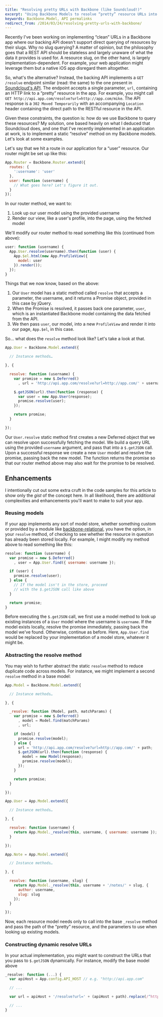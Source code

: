 ```yaml
---
title: "Resolving pretty URLs with Backbone (like Soundcloud!)"
excerpt: "Using Backbone Models to resolve “pretty” resource URLs into RESTful resource URLs"
keywords: Backbone.Model, API permalinks
redirect_from: /2014/03/24/resolving-pretty-urls-with-backbone/
---
```

Recently I've been working on implementing “clean” URLs in a Backbone app where our backing API doesn't support direct querying of resources by their slugs.  Why no slug querying? A matter of opinion, but the philosophy goes that a REST API should be stateless and largely unaware of what the data it provides is used for. A resource slug, on the other hand, is largely implementation-dependent. For example, your web application might leverage them but a native iOS app disregard them altogether.

So, what's the alternative? Instead, the backing API implements a `GET /resolve` endpoint similar (read: the same) to the one present in [Soundcloud's API](http://developers.soundcloud.com/docs/api/reference#resolve). The endpoint accepts a single parameter, `url`, containing an HTTP link to a “pretty” resource in the app. For example, you might call `GET http://api.app.com/resolve?url=http://app.com/mike`. The API response is a `302 Moved Temporarily` with an accompanying `Location` header containing the direct path to the RESTful resource in the API.

Given these constraints, the question is: how do we use Backbone to query these resources? My solution, one based heavily on what I deduced that Soundcloud does, and one that I've recently implemented in an application at work, is to implement a static “resolve” method on my Backbone models. Let's look at some examples.

Let's say that we hit a route in our application for a “user” resource. Our router might be set up like this:

```js
App.Router = Backbone.Router.extend({
  routes: {
    ':username': 'user'
  },
  user: function (username) {
    // What goes here? Let's figure it out.
  }
});
```

In our router method, we want to:

1. Look up our user model using the provided username
2. Render our view, like a user's profile, into the page, using the fetched model

We'll modify our router method to read something like this (continued from above):

```js
user: function (username) {
  App.User.resolve(username).then(function (user) {
    App.$el.html(new App.ProfileView({
      model: user  
    }).render());
  });
}
```

Things that we now know, based on the above:

1. Our `User` model has a static method called `resolve` that accepts a parameter, the username, and it returns a Promise object, provided in this case by jQuery.
2. When the Promise is resolved, it passes back one parameter, `user`, which is an instantiated Backbone model containing the data fetched from the API.
3. We then pass `user`, our model, into a new `ProfileView` and render it into our page, `App.$el`, in this case.

So… what does the `resolve` method look like? Let's take a look at that.

```js
App.User = Backbone.Model.extend({

  // Instance methods…

}, {

  resolve: function (username) {
    var promise = new $.Deferred()
      , url = 'http://api.app.com/resolve?url=http://app.com/' + username;

    $.getJSON(url).then(function (response) {
      var user = new App.User(response);
      promise.resolve(user);
    });

    return promise;
  }

});
```

Our `User.resolve` static method first creates a new Deferred object that we can resolve upon successfully fetching the model. We build a query URL using the provided `username` argument, and pass that into a `$.getJSON` call. Upon a successful response we create a new `User` model and resolve the promise, passing back the new model. The function returns the promise so that our router method above may also wait for the promise to be resolved.

## Enhancements

I intentionally cut out some extra cruft in the code samples for this article to show only the *gist* of the concept here. In all likelihood, there are additional complexities and enhancements you'll want to make to suit your app.

### Reusing models

If your app implements any sort of model store, whether something custom or provided by a module like [backbone-relational](https://github.com/PaulUithol/Backbone-relational), you have the option, in your `resolve` method, of checking to see whether the resource in question has already been stored locally. For example, I might modify my method above to read something like this:

```js
resolve: function (username) {
  var promise = new $.Deferred()
    , user = App.User.find({ username: username });

  if (user) {
    promise.resolve(user);
  } else {
    // If the model isn't in the store, proceed
    // with the $.getJSON call like above
  }

  return promise;
}
```

Before executing the `$.getJSON` call, we first use a model method to look up existing instances of a `User` model where the username is `username`. If the model exists locally, resolve the promise immediately, passing back the model we've found. Otherwise, continue as before. Here, `App.User.find` would be replaced by your implementation of a model store, whatever it might be.

### Abstracting the resolve method

You may wish to further abstract the static `resolve` method to reduce duplicate code across models. For instance, we might implement a second `resolve` method in a base model:

```js
App.Model = Backbone.Model.extend({

  // Instance methods…

}, {

  _resolve: function (Model, path, matchParams) {
    var promise = new $.Deferred()
      , model = Model.find(matchParams)
      , url;

    if (model) {
      promise.resolve(model);
    } else {
      url = 'http://api.app.com/resolve?url=http://app.com/' + path;
      $.getJSON(url).then(function (response) {
        model = new Model(response);
        promise.resolve(model);
      });
    }

    return promise;
  }

});

App.User = App.Model.extend({

  // Instance methods…

}, {

  resolve: function (username) {
    return App.Model._resolve(this, username, { username: username });
  }

});

App.Note = App.Model.extend({

  // Instance methods…

}, {

  resolve: function (username, slug) {
    return App.Model._resolve(this, username + '/notes/' + slug, {
      author: username,
      slug: slug
    });
  }

});
```

Now, each resource model needs only to call into the base `_resolve` method and pass the path of the “pretty” resource, and the parameters to use when looking up existing models.

### Constructing dynamic resolve URLs

In your actual implementation, you might want to construct the URLs that you pass to `$.getJSON` dynamically. For instance, modify the base model above

```js
_resolve: function (...) {
  var apiHost = App.config.API_HOST // e.g. "http://api.app.com"

  // ...

  var url = apiHost + '/resolve?url=' + (apiHost + path).replace(/^https?:\/\/api\./, '');

  // ...
}
```

